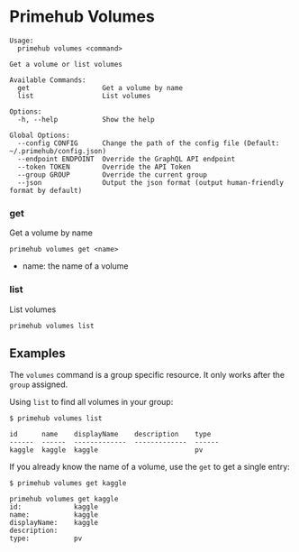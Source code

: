 
# Primehub Volumes

```
Usage: 
  primehub volumes <command>

Get a volume or list volumes

Available Commands:
  get                  Get a volume by name
  list                 List volumes

Options:
  -h, --help           Show the help

Global Options:
  --config CONFIG      Change the path of the config file (Default: ~/.primehub/config.json)
  --endpoint ENDPOINT  Override the GraphQL API endpoint
  --token TOKEN        Override the API Token
  --group GROUP        Override the current group
  --json               Output the json format (output human-friendly format by default)

```


### get

Get a volume by name


```
primehub volumes get <name>
```

* name: the name of a volume
 




### list

List volumes


```
primehub volumes list
```
 



 

## Examples

The `volumes` command is a group specific resource. It only works after the `group` assigned.

Using `list` to find all volumes in your group:

```
$ primehub volumes list
```

```
id      name    displayName    description    type
------  ------  -------------  -------------  ------
kaggle  kaggle  kaggle                        pv
```

If you already know the name of a volume, use the `get` to get a single entry:

```
$ primehub volumes get kaggle
```

```
primehub volumes get kaggle
id:             kaggle
name:           kaggle
displayName:    kaggle
description:
type:           pv
```